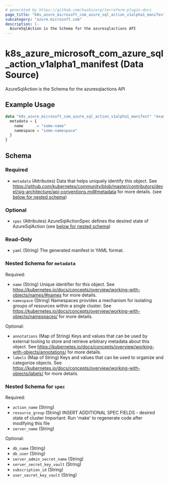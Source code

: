 ```yaml
---
# generated by https://github.com/hashicorp/terraform-plugin-docs
page_title: "k8s_azure_microsoft_com_azure_sql_action_v1alpha1_manifest Data Source - terraform-provider-k8s"
subcategory: "azure.microsoft.com"
description: |-
  AzureSqlAction is the Schema for the azuresqlactions API
---
```


# k8s_azure_microsoft_com_azure_sql_action_v1alpha1_manifest (Data Source)

AzureSqlAction is the Schema for the azuresqlactions API

## Example Usage

```terraform
data "k8s_azure_microsoft_com_azure_sql_action_v1alpha1_manifest" "example" {
  metadata = {
    name      = "some-name"
    namespace = "some-namespace"
  }
}
```

<!-- schema generated by tfplugindocs -->
## Schema

### Required

- `metadata` (Attributes) Data that helps uniquely identify this object. See https://github.com/kubernetes/community/blob/master/contributors/devel/sig-architecture/api-conventions.md#metadata for more details. (see [below for nested schema](#nestedatt--metadata))

### Optional

- `spec` (Attributes) AzureSqlActionSpec defines the desired state of AzureSqlAction (see [below for nested schema](#nestedatt--spec))

### Read-Only

- `yaml` (String) The generated manifest in YAML format.

<a id="nestedatt--metadata"></a>
### Nested Schema for `metadata`

Required:

- `name` (String) Unique identifier for this object. See https://kubernetes.io/docs/concepts/overview/working-with-objects/names/#names for more details.
- `namespace` (String) Namespaces provides a mechanism for isolating groups of resources within a single cluster. See https://kubernetes.io/docs/concepts/overview/working-with-objects/namespaces/ for more details.

Optional:

- `annotations` (Map of String) Keys and values that can be used by external tooling to store and retrieve arbitrary metadata about this object. See https://kubernetes.io/docs/concepts/overview/working-with-objects/annotations/ for more details.
- `labels` (Map of String) Keys and values that can be used to organize and categorize objects. See https://kubernetes.io/docs/concepts/overview/working-with-objects/labels/ for more details.


<a id="nestedatt--spec"></a>
### Nested Schema for `spec`

Required:

- `action_name` (String)
- `resource_group` (String) INSERT ADDITIONAL SPEC FIELDS - desired state of cluster Important: Run 'make' to regenerate code after modifying this file
- `server_name` (String)

Optional:

- `db_name` (String)
- `db_user` (String)
- `server_admin_secret_name` (String)
- `server_secret_key_vault` (String)
- `subscription_id` (String)
- `user_secret_key_vault` (String)
